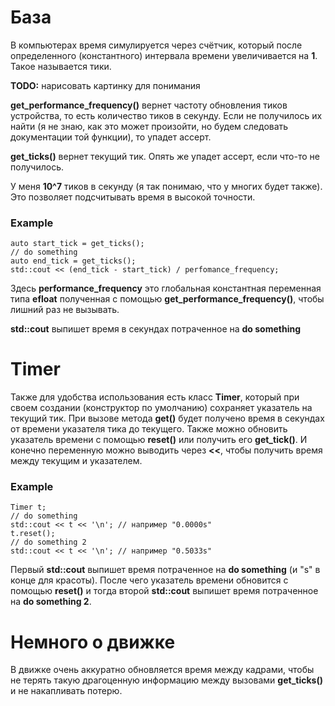 # База
В компьютерах время симулируется через счётчик, который после определенного (константного) интервала времени увеличивается на **1**. Такое называется тики.

**TODO:** нарисовать картинку для понимания

**get_performance_frequency()** вернет частоту обновления тиков устройства, то есть количество тиков в секунду. Если не получилось их найти (я не знаю, как это может произойти, но будем следовать документации той функции), то упадет ассерт.

**get_ticks()** вернет текущий тик. Опять же упадет ассерт, если что-то не получилось.

У меня **10^7** тиков в секунду (я так понимаю, что у многих будет также). Это позволяет подсчитывать время в высокой точности.

### Example
```
auto start_tick = get_ticks();
// do something
auto end_tick = get_ticks();
std::cout << (end_tick - start_tick) / perfomance_frequency;
```

Здесь **performance_frequency** это глобальная константная переменная типа **efloat** полученная с помощью **get_performance_frequency()**, чтобы лишний раз не вызывать.

**std::cout** выпишет время в секундах потраченное на **do something**

# Timer

Также для удобства использования есть класс **Timer**, который при своем создании (конструктор по умолчанию) сохраняет указатель на текущий тик. При вызове метода **get()** будет получено время в секундах от времени указателя тика до текущего. Также можно обновить указатель времени с помощью **reset()** или получить его **get_tick()**. И конечно переменную можно выводить через **<<**, чтобы получить время между текущим и указателем.

### Example

```
Timer t;
// do something
std::cout << t << '\n'; // например "0.0000s"
t.reset();
// do something 2
std::cout << t << '\n'; // например "0.5033s"
```

Первый **std::cout** выпишет время потраченное на **do something** (и "s" в конце для красоты). После чего указатель времени обновится с помощью **reset()** и тогда второй **std::cout** выпишет время потраченное на **do something 2**.

# Немного о движке

В движке очень аккуратно обновляется время между кадрами, чтобы не терять такую драгоценную информацию между вызовами **get_ticks()** и не накапливать потерю.